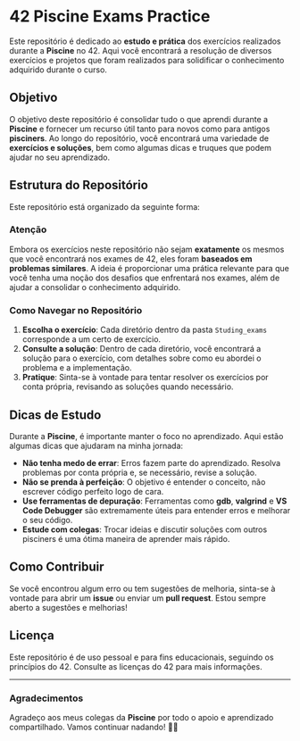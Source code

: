 # 42 Piscine Exams Practice

Este repositório é dedicado ao **estudo e prática** dos exercícios realizados durante a **Piscine** no 42. Aqui você encontrará a resolução de diversos exercícios e projetos que foram realizados para solidificar o conhecimento adquirido durante o curso.

## Objetivo

O objetivo deste repositório é consolidar tudo o que aprendi durante a **Piscine** e fornecer um recurso útil tanto para novos como para antigos **pisciners**. Ao longo do repositório, você encontrará uma variedade de **exercícios e soluções**, bem como algumas dicas e truques que podem ajudar no seu aprendizado.

## Estrutura do Repositório

Este repositório está organizado da seguinte forma:

### Atenção

Embora os exercícios neste repositório não sejam **exatamente** os mesmos que você encontrará nos exames de 42, eles foram **baseados em problemas similares**. A ideia é proporcionar uma prática relevante para que você tenha uma noção dos desafios que enfrentará nos exames, além de ajudar a consolidar o conhecimento adquirido.

### Como Navegar no Repositório

1. **Escolha o exercício**: Cada diretório dentro da pasta `Studing_exams` corresponde a um certo de exercício.
2. **Consulte a solução**: Dentro de cada diretório, você encontrará a solução para o exercício, com detalhes sobre como eu abordei o problema e a implementação.
3. **Pratique**: Sinta-se à vontade para tentar resolver os exercícios por conta própria, revisando as soluções quando necessário.

## Dicas de Estudo

Durante a **Piscine**, é importante manter o foco no aprendizado. Aqui estão algumas dicas que ajudaram na minha jornada:

- **Não tenha medo de errar**: Erros fazem parte do aprendizado. Resolva problemas por conta própria e, se necessário, revise a solução.
- **Não se prenda à perfeição**: O objetivo é entender o conceito, não escrever código perfeito logo de cara.
- **Use ferramentas de depuração**: Ferramentas como **gdb**, **valgrind** e **VS Code Debugger** são extremamente úteis para entender erros e melhorar o seu código.
- **Estude com colegas**: Trocar ideias e discutir soluções com outros pisciners é uma ótima maneira de aprender mais rápido.

## Como Contribuir

Se você encontrou algum erro ou tem sugestões de melhoria, sinta-se à vontade para abrir um **issue** ou enviar um **pull request**. Estou sempre aberto a sugestões e melhorias!

## Licença

Este repositório é de uso pessoal e para fins educacionais, seguindo os princípios do 42. Consulte as licenças do 42 para mais informações.

---

### Agradecimentos

Agradeço aos meus colegas da **Piscine** por todo o apoio e aprendizado compartilhado. Vamos continuar nadando! 🏊‍♂️
